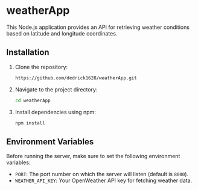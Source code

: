 # weatherApp

This Node.js application provides an API for retrieving weather conditions based on latitude and longitude coordinates.

## Installation

1. Clone the repository:

    ```bash
    https://github.com/dedrick1628/weatherApp.git
    ```

2. Navigate to the project directory:

    ```bash
    cd weatherApp
    ```

3. Install dependencies using npm:

    ```bash
    npm install
    ```


## Environment Variables

Before running the server, make sure to set the following environment variables:

- `PORT`: The port number on which the server will listen (default is `8000`).
- `WEATHER_API_KEY`: Your OpenWeather API key for fetching weather data.

